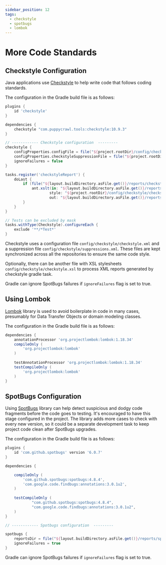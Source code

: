 ```yaml
---
sidebar_position: 12
tags:
  - checkstyle
  - spotbugs
  - lombok
---
```


# More Code Standards

## Checkstyle Configuration

Java applications use [Checkstyle](https://checkstyle.sourceforge.io/) to help write code
that follows coding standards. 

The configuration in the Gradle build file is as follows:

````gradle title="build.gradle"
plugins {
    id 'checkstyle'
}

dependencies {
    checkstyle "com.puppycrawl.tools:checkstyle:10.9.3"
}

// ------------ Checkstyle configuration  ---------
checkstyle {
    configProperties.configFile = file("${project.rootDir}/config/checkstyle/checkstyle.xml")
    configProperties.checkstyleSuppressionFile = file("${project.rootDir}/config/checkstyle/suppressions.xml")
    ignoreFailures = false
}

tasks.register('checkstyleReport') {
    doLast {
        if (file("${layout.buildDirectory.asFile.get()}/reports/checkstyle/${project.ext.checkType}.xml").exists()) {
            ant.xslt(in: "${layout.buildDirectory.asFile.get()}/reports/checkstyle/${project.ext.checkType}.xml",
                    style: "${project.rootDir}/config/checkstyle/checkstyle.xsl",
                    out: "${layout.buildDirectory.asFile.get()}/reports/checkstyle/checkstyle_${project.ext.checkType}.html")
        }
    }
}

// Tests can be excluded by mask 
tasks.withType(Checkstyle).configureEach {
    exclude '**/*Test*'
}
````
Checkstyle uses a configuration file `config/checkstyle/checkstyle.xml` and a suppression file
`config/checkstyle/suppressions.xml`. These files are kept
synchronized across all the repositories to ensure the same code style.

Optionally, there can be another file with XSL stylesheets `config/checkstyle/checkstyle.xsl`
to process XML reports generated by checkstyle gradle task.

Gradle can ignore SpotBugs failures if `ignoreFailures` flag is set to true.

## Using Lombok

[Lombok](https://projectlombok.org/) library is used to avoid boilerplate in code in many cases, presumably for
Data Transfer Objects or domain modeling classes.

The configuration in the Gradle build file is as follows:

````gradle title="build.gradle"
dependencies {
    annotationProcessor 'org.projectlombok:lombok:1.18.34'
    compileOnly (
        'org.projectlombok:lombok'
    )
    
    testAnnotationProcessor 'org.projectlombok:lombok:1.18.34'
    testCompileOnly (
        'org.projectlombok:lombok'
    )
}
````


## SpotBugs Configuration

Using [SpotBugs](https://spotbugs.github.io/) library can help detect suspicious 
and dodgy code fragments before the code goes to testing. It's encouraged to have this
stage configured in the project. The library adds more cases to check 
with every new version, so it could be a separate development
task to keep project code clean after SpotBugs upgrades.

The configuration in the Gradle build file is as follows:
````gradle title="build.gradle"
plugins {
    id 'com.github.spotbugs' version '6.0.7'
}

dependencies {

    compileOnly (
        'com.github.spotbugs:spotbugs:4.8.4',
        'com.google.code.findbugs:annotations:3.0.1u2',
    )
    
    testCompileOnly (
            "com.github.spotbugs:spotbugs:4.8.4",
            "com.google.code.findbugs:annotations:3.0.1u2",
    )
}

// ------------ Spotbugs configuration  ---------

spotbugs {
    reportsDir = file("${layout.buildDirectory.asFile.get()}/reports/spotbugs/main/spotbugs.html")
    ignoreFailures = true
}
````
Gradle can ignore SpotBugs failures if `ignoreFailures` flag is set to true.

